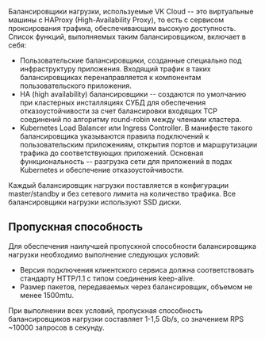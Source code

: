 Балансировщики нагрузки, используемые VK Cloud -- это виртуальные машины с HAProxy (High-Availability Proxy), то есть с сервисом проксирования трафика, обеспечивающим высокую доступность.
Список функций, выполняемых таким балансировщиком, включает в себя:

- Пользовательские балансировщики, созданные специально под инфраструктуру приложения. Входящий трафик в таких балансировщиках перенаправляется к компонентам пользовательского приложения.
- HA (high availability) балансировщики -- создаются по умолчанию при кластерных инсталляциях СУБД для обеспечения отказоустойчивости за счет балансировки входящих TCP соединений по алгоритму round-robin между членами кластера.
- Kubernetes Load Balancer или Ingress Controller. В манифесте такого балансировщика указываются правила подключений к пользовательским приложениям, открытия портов и маршрутизации трафика до соответствующих приложений. Основная функциональность -- разгрузка сети для приложений в подах Kubernetes и обеспечение отказоустойчивости.

Каждый балансировщик нагрузки поставляется в конфигурации master/standby и без сетевого лимита на количество трафика. Все балансировщики нагрузки используют SSD диски.

## Пропускная способность

Для обеспечения наилучшей пропускной способности балансировщика нагрузки необходимо выполнение следующих условий:

- Версия подключения клиентского сервиса должна соответствовать стандарту HTTP/1.1 с типом соединения keep-alive.
- Размер пакетов, передаваемых через балансировщик, объемом не менее 1500mtu.

При выполнении всех условий, пропускная способность балансировщиков нагрузки составляет 1-1,5 Gb/s, со значением RPS ~10000 запросов в секунду.
